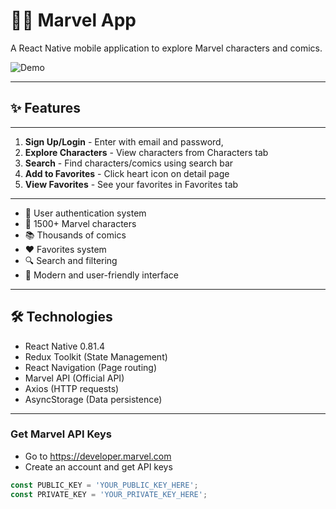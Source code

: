 # 🦸‍♂️ Marvel App

A React Native mobile application to explore Marvel characters and comics.

![Demo](./public/marvel-app.gif)

---

## ✨ Features

---

1. **Sign Up/Login** - Enter with email and password,
2. **Explore Characters** - View characters from Characters tab
3. **Search** - Find characters/comics using search bar
4. **Add to Favorites** - Click heart icon on detail page
5. **View Favorites** - See your favorites in Favorites tab

---

- 🔐 User authentication system
- 🦸 1500+ Marvel characters
- 📚 Thousands of comics
- ❤️ Favorites system
- 🔍 Search and filtering
- 📱 Modern and user-friendly interface

---

## 🛠️ Technologies

- React Native 0.81.4
- Redux Toolkit (State Management)
- React Navigation (Page routing)
- Marvel API (Official API)
- Axios (HTTP requests)
- AsyncStorage (Data persistence)

---

### Get Marvel API Keys

- Go to https://developer.marvel.com
- Create an account and get API keys

```javascript
const PUBLIC_KEY = 'YOUR_PUBLIC_KEY_HERE';
const PRIVATE_KEY = 'YOUR_PRIVATE_KEY_HERE';
```
